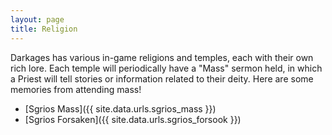 ```yaml
---
layout: page
title: Religion
---
```


Darkages has various in-game religions and temples, each with their own rich lore. Each temple will periodically have a "Mass" sermon held, in which a Priest will tell stories or information related to their deity. Here are some memories from attending mass!

- [Sgrios Mass]({{ site.data.urls.sgrios_mass }})
- [Sgrios Forsaken]({{ site.data.urls.sgrios_forsook }})
